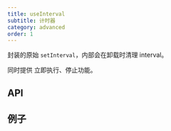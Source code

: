 ```yaml
---
title: useInterval
subtitle: 计时器
category: advanced
order: 1
---
```


封装的原始 `setInterval`，内部会在卸载时清理 interval。

同时提供 立即执行、停止功能。

## API

## 例子

<!-- ud-demo("基本用法", "最基本的用法", "demos/basic.tsx") -->

<!-- ud-demo("立即执行", "定时器启动时先执行一次", "demos/immediate.tsx") -->

<!-- ud-demo("手动停止", "手动控制定时器的启动与停止", "demos/stop.tsx") -->
